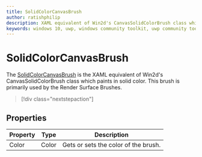 ```yaml
---
title: SolidColorCanvasBrush
author: ratishphilip
description: XAML equivalent of Win2d's CanvasSolidColorBrush class which paints in solid color.
keywords: windows 10, uwp, windows community toolkit, uwp community toolkit, uwp toolkit, brush, Win2D, composition
---
```


# SolidColorCanvasBrush

The [SolidColorCanvasBrush](/dotnet/api/microsoft.toolkit.uwp.ui.media.solidcolorcanvasbrush) is the XAML equivalent of Win2d's CanvasSolidColorBrush class which paints in solid color. This brush is primarily used by the Render Surface Brushes.

> [!div class="nextstepaction"]

## Properties

| Property | Type  | Description                          |
| -------- | ----- | ------------------------------------ |
| Color    | Color | Gets or sets the color of the brush. |
